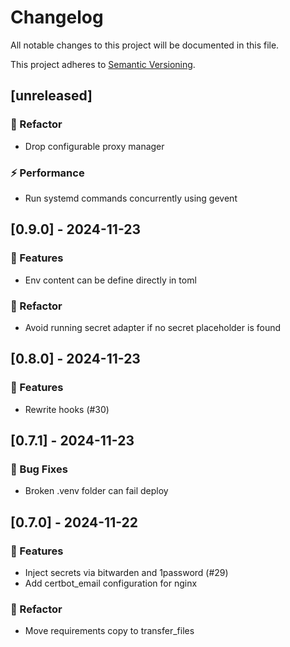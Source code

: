 # Changelog

All notable changes to this project will be documented in this file.

This project adheres to [Semantic Versioning](https://semver.org/spec/v2.0.0.html).

## [unreleased]

### 🚜 Refactor

- Drop configurable proxy manager

### ⚡ Performance

- Run systemd commands concurrently using gevent

## [0.9.0] - 2024-11-23

### 🚀 Features

- Env content can be define directly in toml

### 🚜 Refactor

- Avoid running secret adapter if no secret placeholder is found

## [0.8.0] - 2024-11-23

### 🚀 Features

- Rewrite hooks (#30)

## [0.7.1] - 2024-11-23

### 🐛 Bug Fixes

- Broken .venv folder can fail deploy

## [0.7.0] - 2024-11-22

### 🚀 Features

- Inject secrets via bitwarden and 1password (#29)
- Add certbot_email configuration for nginx

### 🚜 Refactor

- Move requirements copy to transfer_files

<!-- generated by git-cliff -->
